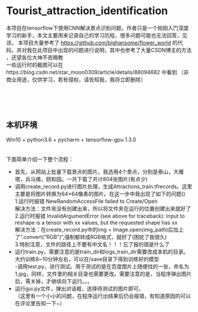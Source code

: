 # Tourist_attraction_identification
本项目在tensorflow下使用CNN解决景点识别问题，作者只是一个刚刚入门深度学习的新手，本文主要用来记录自己的学习历程，很多问题可能也无法回答，见谅。
本项目大量参考了 https://github.com/bighansome/flower_world 的代码，并对我在此项目中出现的问题进行说明，其中也参考了大量CSDN博主的方法
，还望各位大神不吝赐教<br>
一些运行时的截图可以在https://blog.csdn.net/star_moon0309/article/details/88094682 中看到
（非商业用途，仅供学习，若有侵权，请告知我，我将立即删除）<br>
<br>
<br>
<br>
<br>
## 本机环境 
Win10 + python3.6 + pycharm + tensorflow-gpu 1.3.0 <br>
<br>
<br>
下面简单介绍一下整个流程：<br>
- 首先，从网站上批量下载景点的图片。我选用4个景点，分别是泰山，大雁塔，兵马俑，颐和园。一共下载了共计804张图片(有点少) <br>
- 调用create_record.py进行图片处理，生成Attractions_train.tfrecords。这里主要是将图片转换为64×64像素的图片。在这一步中我出现了如下的问题()<br>
1.运行时报错 NewRandomAccessFile failed to Create/Open<br>
解决方法：文件夹没有创建出来，所以将文件夹在运行的位置创建出来就好了<br>
2.运行时报错 InvalidArgumentError (see above for traceback): Input to reshape is a tensor with xx values, but the requested shape has xx<br>
解决方法：在create_record.py中的img = Image.open(img_path)后加上了“.convert("RGB")”,强制都转成RGB格式，就好了(困扰了我很久)<br>
3.特别注意，文件的路径上不要有中文名！！！忘了报的错是什么了<br>
- 运行train.py，需要注意的是train_dir和logs_train_dir需要改成本机的目录。大约训练8~10分钟左右，可以在/save目录下得到训练好的模型<br>
-调用test.py，进行测试。用于测试的是在百度图片上随便找的一张，命名为1.jpg，同样，文件里的相关目录也需要更改。需要注意的是，当程序弹出图片后，需关掉，才继续向下运行。。。<br>
- 运行gui.py文件，弹出对话框，选择待测试的图片即可。 <br>
（这里有一个小小的问题，在程序运行出结果后仍会报错，有知道原因的可以在评论里告知一下~）
<br>

